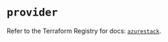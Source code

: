 # `provider`

Refer to the Terraform Registry for docs: [`azurestack`](https://registry.terraform.io/providers/hashicorp/azurestack/1.0.0/docs).
